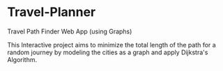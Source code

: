 # Travel-Planner
Travel Path Finder Web App (using Graphs) 


This Interactive project aims to minimize the total length of the path for a random journey
by modeling the cities as a graph and apply Dijkstra's Algorithm.